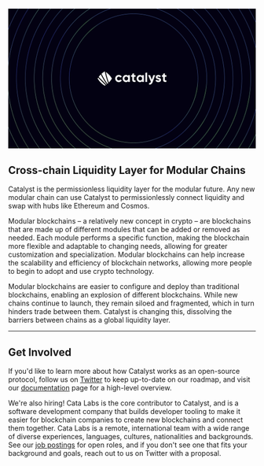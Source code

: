 [![Catalyst](/profile/cover.png)](https://catalyst.exchange)

## Cross-chain Liquidity Layer for Modular Chains

Catalyst is the permissionless liquidity layer for the modular future. Any new modular chain can use Catalyst to permissionlessly connect liquidity and swap with hubs like Ethereum and Cosmos.

Modular blockchains – a relatively new concept in crypto – are blockchains that are made up of different modules that can be added or removed as needed. Each module performs a specific function, making the blockchain more flexible and adaptable to changing needs, allowing for greater customization and specialization. Modular blockchains can help increase the scalability and efficiency of blockchain networks, allowing more people to begin to adopt and use crypto technology.

Modular blockchains are easier to configure and deploy than traditional blockchains, enabling an explosion of different blockchains. While new chains continue to launch, they remain siloed and fragmented, which in turn hinders trade between them. Catalyst is changing this, dissolving the barriers between chains as a global liquidity layer.

----------

## Get Involved

If you'd like to learn more about how Catalyst works as an open-source protocol, follow us on [Twitter](https://twitter.com/catalystamm) to keep up-to-date on our roadmap, and visit our [documentation](https://docs.catalyst.exchange/) page for a high-level overview.

We're also hiring! Cata Labs is the core contributor to Catalyst, and is a software development company that builds developer tooling to make it easier for blockchain companies to create new blockchains and connect them together. Cata Labs is a remote, international team with a wide range of diverse experiences, languages, cultures, nationalities and backgrounds. See our [job postings](https://catalabs.notion.site/Join-Cata-Labs-Building-Catalyst-0959a322184e44a9babce8bfe25209b7) for open roles, and if you don't see one that fits your background and goals, reach out to us on Twitter with a proposal.